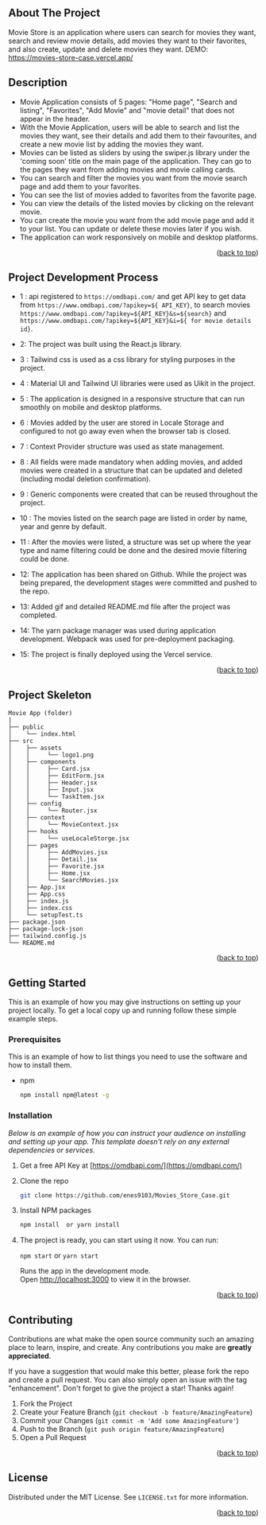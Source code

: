 ## About The Project
Movie Store is an application where users can search for movies they want, search and review movie details, add movies they want to their favorites, and also create, update and delete movies they want.
DEMO: https://movies-store-case.vercel.app/

<!-- DESCRİPTİON -->
## Description
- Movie Application consists of 5 pages: "Home page", "Search and listing", "Favorites", "Add Movie" and "movie detail" that does not appear in the header.
- With the Movie Application, users will be able to search and list the movies they want, see their details and add them to their favourites, and create a new movie list by adding the movies they want.
- Movies can be listed as sliders by using the swiper.js library under the 'coming soon' title on the main page of the application. They can go to the pages they want from adding movies and movie calling cards.
- You can search and filter the movies you want from the movie search page and add them to your favorites.
- You can see the list of movies added to favorites from the favorite page.
- You can view the details of the listed movies by clicking on the relevant movie.
- You can create the movie you want from the add movie page and add it to your list. You can update or delete these movies later if you wish.
- The application can work responsively on mobile and desktop platforms.

<p align="right">(<a href="#top">back to top</a>)</p>

<!-- DEVELOPMENT PROCESS -->
## Project Development Process

- 1 : api registered to `https://omdbapi.com/` and get API key to get data from `https://www.omdbapi.com/?apikey=${ API_KEY}`, to search movies `https://www.omdbapi.com/?apikey=${API_KEY}&s=${search}` and `https://www.omdbapi.com/?apikey=${API_KEY}&i=${ for movie details id}`.

- 2: The project was built using the React.js library.

- 3 : Tailwind css is used as a css library for styling purposes in the project.

- 4 : Material UI and Tailwind UI libraries were used as Uikit in the project.

- 5 : The application is designed in a responsive structure that can run smoothly on mobile and desktop platforms.

- 6 : Movies added by the user are stored in Locale Storage and configured to not go away even when the browser tab is closed.

- 7 : Context Provider structure was used as state management.

- 8 : All fields were made mandatory when adding movies, and added movies were created in a structure that can be updated and deleted (including modal deletion confirmation).

- 9 : Generic components were created that can be reused throughout the project.

- 10 : The movies listed on the search page are listed in order by name, year and genre by default.

- 11 : After the movies were listed, a structure was set up where the year type and name filtering could be done and the desired movie filtering could be done.

- 12: The application has been shared on Github. While the project was being prepared, the development stages were committed and pushed to the repo.

- 13: Added gif and detailed README.md file after the project was completed.

- 14: The yarn package manager was used during application development. Webpack was used for pre-deployment packaging.

- 15: The project is finally deployed using the Vercel service.

<p align="right">(<a href="#top">back to top</a>)</p>

<!-- PROJECT SKELETON -->
## Project Skeleton

```
Movie App (folder)
|
├── public
│    └── index.html
├── src
│    ├── assets
│    │     └── logo1.png
│    ├── components
│    │     ├── Card.jsx
│    │     ├── EditForm.jsx
│    │     ├── Header.jsx
│    │     ├── Input.jsx
│    │     └── TaskItem.jsx
│    ├── config
│    │     └── Router.jsx
│    ├── context
│    │     └── MovieContext.jsx
│    ├── hooks
│    │     └── useLocaleStorge.jsx
│    ├── pages
│    │     ├── AddMovies.jsx
│    │     ├── Detail.jsx
│    │     ├── Favorite.jsx
│    │     ├── Home.jsx
│    │     └── SearchMovies.jsx
│    ├── App.jsx
│    ├── App.css
│    ├── index.js
│    ├── index.css
│    └── setupTest.ts
├── package.json
├── package-lock-json
├── tailwind.config.js
└── README.md
```
<p align="right">(<a href="#top">back to top</a>)</p>

<!-- GETTING STARTED -->
## Getting Started

This is an example of how you may give instructions on setting up your project locally.
To get a local copy up and running follow these simple example steps.

### Prerequisites

This is an example of how to list things you need to use the software and how to install them.
* npm
  ```sh
  npm install npm@latest -g
  ```

### Installation

_Below is an example of how you can instruct your audience on installing and setting up your app. This template doesn't rely on any external dependencies or services._

1. Get a free API Key at [https://omdbapi.com/](https://omdbapi.com/)
3. Clone the repo
   ```sh
   git clone https://github.com/enes9103/Movies_Store_Case.git
   ```
4. Install NPM packages
   ```sh
   npm install  or yarn install
   ``` 

5. The project is ready, you can start using it now.
    You can run:

    `npm start` or `yarn start`

    Runs the app in the development mode.\
    Open [http://localhost:3000](http://localhost:3000) to view it in the browser.

<p align="right">(<a href="#top">back to top</a>)</p>

<!-- CONTRIBUTING -->
## Contributing

Contributions are what make the open source community such an amazing place to learn, inspire, and create. Any contributions you make are **greatly appreciated**.

If you have a suggestion that would make this better, please fork the repo and create a pull request. You can also simply open an issue with the tag "enhancement".
Don't forget to give the project a star! Thanks again!

1. Fork the Project
2. Create your Feature Branch (`git checkout -b feature/AmazingFeature`)
3. Commit your Changes (`git commit -m 'Add some AmazingFeature'`)
4. Push to the Branch (`git push origin feature/AmazingFeature`)
5. Open a Pull Request

<p align="right">(<a href="#top">back to top</a>)</p>

<!-- LICENSE -->
## License

Distributed under the MIT License. See `LICENSE.txt` for more information.

<p align="right">(<a href="#top">back to top</a>)</p>
